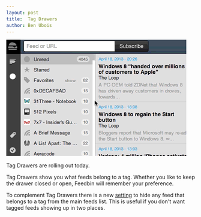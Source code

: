 ```yaml
---
layout: post
title:  Tag Drawers
author: Ben Ubois
---
```


<img src="/assets/images/2013-04-19/tag-drawer.gif" style="max-width: 480px;" />

Tag Drawers are rolling out today.

Tag Drawers show you what feeds belong to a tag. Whether you like to keep the drawer closed or open, Feedbin will remember your preference.

To complement Tag Drawers there is a new [setting](https://feedbin.me/settings) to hide any feed that belongs to a tag from the main feeds list. This is useful if you don't want tagged feeds showing up in two places.